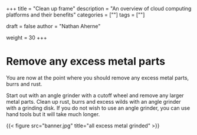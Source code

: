 +++
title = "Clean up frame"
description = "An overview of cloud computing platforms and their benefits"
categories = [""]
tags = [""]

draft = false
author = "Nathan Aherne"

weight = 30
+++

# Remove any excess metal parts

You are now at the point where you should remove any excess metal parts, burrs and rust. 

Start out with an angle grinder with a cutoff wheel and remove any larger metal parts. Clean up rust, burrs and excess wilds with an angle grinder with a grinding disk. If you do not wish to use an angle grinder, you can use hand tools but it will take much longer.

{{< figure src="banner.jpg" title="all excess metal grinded" >}}
